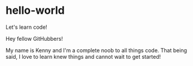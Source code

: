 # hello-world
Let's learn code!

Hey fellow GitHubbers!

My name is Kenny and I'm a complete noob to all things code.
That being said, I love to learn knew things and cannot wait to get started!
